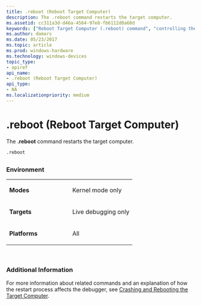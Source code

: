 ```yaml
---
title: .reboot (Reboot Target Computer)
description: The .reboot command restarts the target computer.
ms.assetid: cc311a3d-d46a-4564-97e8-fb6112d0a60d
keywords: ["Reboot Target Computer (.reboot) command", "controlling the target, Reboot Target Computer (.reboot) command", ".reboot (Reboot Target Computer) Windows Debugging"]
ms.author: domars
ms.date: 05/23/2017
ms.topic: article
ms.prod: windows-hardware
ms.technology: windows-devices
topic_type:
- apiref
api_name:
- .reboot (Reboot Target Computer)
api_type:
- NA
ms.localizationpriority: medium
---
```


# .reboot (Reboot Target Computer)


The **.reboot** command restarts the target computer.

```
.reboot
```

## <span id="ddk_meta_reboot_target_computer_dbg"></span><span id="DDK_META_REBOOT_TARGET_COMPUTER_DBG"></span>


### <span id="Environment"></span><span id="environment"></span><span id="ENVIRONMENT"></span>Environment

<table>
<colgroup>
<col width="50%" />
<col width="50%" />
</colgroup>
<tbody>
<tr class="odd">
<td align="left"><p><strong>Modes</strong></p></td>
<td align="left"><p>Kernel mode only</p></td>
</tr>
<tr class="even">
<td align="left"><p><strong>Targets</strong></p></td>
<td align="left"><p>Live debugging only</p></td>
</tr>
<tr class="odd">
<td align="left"><p><strong>Platforms</strong></p></td>
<td align="left"><p>All</p></td>
</tr>
</tbody>
</table>

 

### <span id="Additional_Information"></span><span id="additional_information"></span><span id="ADDITIONAL_INFORMATION"></span>Additional Information

For more information about related commands and an explanation of how the restart process affects the debugger, see [Crashing and Rebooting the Target Computer](crashing-and-rebooting-the-target-computer.md).

 

 





